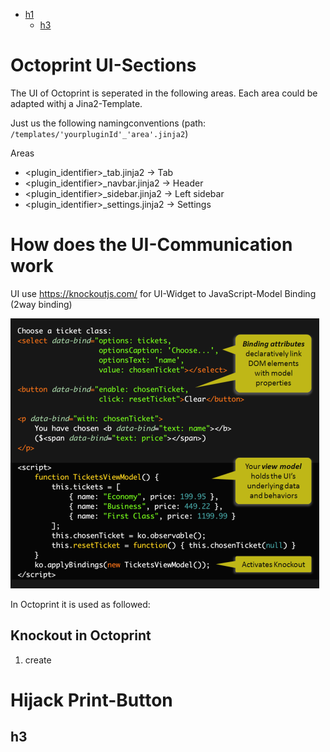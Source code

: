 - [h1](#h1)
  - [h3](#h3)

# Octoprint UI-Sections
The UI of Octoprint is seperated in the following areas. Each area could be adapted withj a Jina2-Template.

Just us the following namingconventions (path: ```/templates/'yourpluginId'_'area'.jinja2```)

Areas
* <plugin_identifier>_tab.jinja2			-> Tab
* <plugin_identifier>_navbar.jinja2		    -> Header
* <plugin_identifier>_sidebar.jinja2		-> Left sidebar
* <plugin_identifier>_settings.jinja2		-> Settings

# How does the UI-Communication work

UI use https://knockoutjs.com/ for UI-Widget to JavaScript-Model Binding (2way binding)


![OverviewExample](images/knockout-example.png)

In Octoprint it is used as followed:

## Knockout in Octoprint
1. create 


# Hijack Print-Button

## h3

